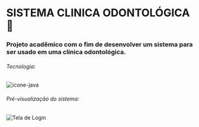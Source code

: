 # SISTEMA CLINICA ODONTOLÓGICA :office:

### Projeto acadêmico com o fim de desenvolver um sistema para ser usado em uma clínica odontológica.



###### Tecnologia:

![icone-java](https://imgur.com/o7EENvH.png) 



###### Pré-visualização do sistema:

![Tela de Login](https://i.picasion.com/pic90/e4594ca2a97cbc9c8af8adffe2331e10.gif) 



 

